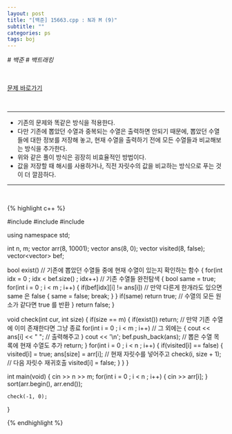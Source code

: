 ```yaml
---
layout: post
title: "[백준] 15663.cpp : N과 M (9)"
subtitle: ""
categories: ps
tags: boj
---
```


*# 백준 # 백트래킹*

<br>

[문제 바로가기](https://www.acmicpc.net/problem/15663)

<br>

---

- 기존의 문제와 똑같은 방식을 적용한다.
- 다만 기존에 뽑았던 수열과 중복되는 수열은 출력하면 안되기 때문에, 뽑았던 수열들에 대한 정보를 저장해 놓고, 현재 수열을 출력하기 전에 모든 수열들과 비교해보는 방식을 추가한다.
- 위와 같은 풀이 방식은 굉장히 비효율적인 방법이다.
- 값을 저장할 때 해시를 사용하거나, 직전 자릿수의 값을 비교하는 방식으로 푸는 것이 더 깔끔하다.

---
<br>

{% highlight c++ %}

#include <iostream>
#include <algorithm>
#include <vector>

using namespace std;

int n, m;
vector<int> arr(8, 10001);
vector<int> ans(8, 0);
vector<bool> visited(8, false);
vector<vector<int>> bef;

bool exist()                                        // 기존에 뽑았던 수열들 중에 현재 수열이 있는지 확인하는 함수
{
    for(int idx = 0 ; idx < bef.size() ; idx++)     // 기존 수열들 완전탐색
    {
        bool same = true;
        for(int i = 0 ; i < m ; i++)
        {
            if(bef[idx][i] != ans[i])               // 만약 다른게 한개라도 있으면 same 은 false
            {
                same = false;
                break;
            }
        }
        if(same) return true;                       // 수열의 모든 원소가 같다면 true 를 반환
    }
    return false;
}

void check(int cur, int size)
{
    if(size == m)
    {
        if(exist()) return;                         // 만약 기존 수열에 이미 존재한다면 그냥 종료
        for(int i = 0 ; i < m ; i++)                // 그 외에는
        {
            cout << ans[i] << " ";                  // 출력해주고
        }
        cout << '\n';
        bef.push_back(ans);                         // 뽑은 수열 목록에 현재 수열도 추가
        return;
    }
    for(int i = 0 ; i < n ; i++)
    {
        if(visited[i] == false)
        {
            visited[i] = true;
            ans[size] = arr[i];                     // 현재 자릿수를 넣어주고
            check(i, size + 1);                     // 다음 자릿수 재귀호출
            visited[i] = false;
        }
    }
}

int main(void)
{
    cin >> n >> m;
    for(int i = 0 ; i < n ; i++)
    {
        cin >> arr[i];
    }
    sort(arr.begin(), arr.end());

    check(-1, 0);
}

{% endhighlight %}

